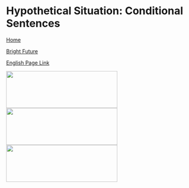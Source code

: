 # Hypothetical Situation: Conditional Sentences


[Home](all-files-links.md)

[Bright Future](bright-future.md)

[English Page Link](all-english-links.md)


<img src="https://i.ytimg.com/vi/1D7yHNMu5Bk/maxresdefault.jpg" width="300" height="100">
<img src="https://i.ytimg.com/vi/6kxQkYxz4g4/hq720.jpg?sqp=-oaymwEhCK4FEIIDSFryq4qpAxMIARUAAAAAGAElAADIQj0AgKJD&rs=AOn4CLC8bwo40EOvsCR87v2bzEGA_Uf_cw" width="300" height="100">
<img src="https://i.ytimg.com/vi/z92Tr2EiAZ8/maxresdefault.jpg" width="300" height="100">
